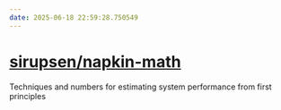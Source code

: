 ```yaml
---
date: 2025-06-18 22:59:28.750549
---
```


# [sirupsen/napkin-math](https://github.com/sirupsen/napkin-math)

Techniques and numbers for estimating system performance from first principles